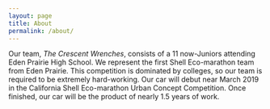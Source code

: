 ```yaml
---
layout: page
title: About
permalink: /about/
---
```


Our team, _The Crescent Wrenches_, consists of a 11 now-Juniors attending Eden Prairie High School.
We represent the first Shell Eco-marathon team from Eden Prairie. This competition is
dominated by colleges, so our team is required to be extremely hard-working.
Our car will debut near March 2019 in the California Shell Eco-marathon Urban Concept Competition.
Once finished, our car will be the product of nearly 1.5 years of work.

